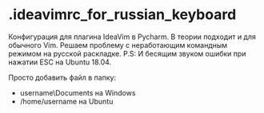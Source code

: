 # .ideavimrc_for_russian_keyboard
Конфигурация для плагина IdeaVim в Pycharm. В теории подходит и для обычного Vim.
Решаем проблему с неработающим командным режимом на русской раскладке.
P.S: И бесящим звуком ошибки при нажатии ESC на Ubuntu 18.04.

Просто добавить файл в папку:
- username\Documents на Windows
- /home/username на Ubuntu
